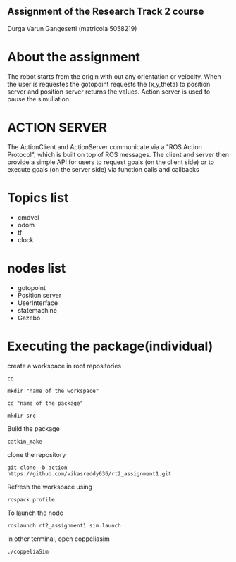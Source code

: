## Assignment of the Research Track 2 course 
 Durga Varun Gangesetti (matricola 5058219)

# About the assignment
The robot starts from the origin with out any orientation or velocity. When the user is requestes the gotopoint requests the (x,y,theta)  to position server and position server returns the values. Action server is used to pause the simullation.

# ACTION SERVER 
The ActionClient and ActionServer communicate via a "ROS Action Protocol", which is built on top of ROS messages. The client and server then provide a simple API for users to request goals (on the client side) or to execute goals (on the server side) via function calls and callbacks

# Topics list

- cmdvel                  
- odom                  
- tf                    
- clock                    

# nodes list

- gotopoint                  
- Position server                  
- UserInterface       
- statemachine
- Gazebo




# Executing the package(individual)

create a workspace in root repositories

```
cd
```

```
mkdir "name of the workspace"
```

```
cd "name of the package"
```

```
mkdir src
```

Build the package

```
catkin_make
```

clone the repository 

```
git clone -b action https://github.com/vikasreddy636/rt2_assignment1.git
```

Refresh the workspace using

```
rospack profile
```

To launch the node
````
roslaunch rt2_assignment1 sim.launch
````

in other terminal, open coppeliasim
````
./coppeliaSim
````
